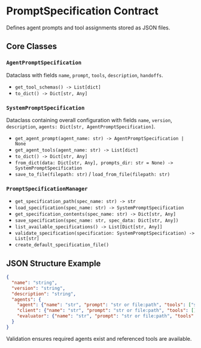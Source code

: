 # PromptSpecification Contract

Defines agent prompts and tool assignments stored as JSON files.

## Core Classes
### `AgentPromptSpecification`
Dataclass with fields `name`, `prompt`, `tools`, `description`, `handoffs`.
- `get_tool_schemas() -> List[dict]`
- `to_dict() -> Dict[str, Any]`

### `SystemPromptSpecification`
Dataclass containing overall configuration with fields `name`, `version`, `description`, `agents: Dict[str, AgentPromptSpecification]`.
- `get_agent_prompt(agent_name: str) -> AgentPromptSpecification | None`
- `get_agent_tools(agent_name: str) -> List[dict]`
- `to_dict() -> Dict[str, Any]`
- `from_dict(data: Dict[str, Any], prompts_dir: str = None) -> SystemPromptSpecification`
- `save_to_file(filepath: str)` / `load_from_file(filepath: str)`

### `PromptSpecificationManager`
- `get_specification_path(spec_name: str) -> str`
- `load_specification(spec_name: str) -> SystemPromptSpecification`
- `get_specification_contents(spec_name: str) -> Dict[str, Any]`
- `save_specification(spec_name: str, spec_data: Dict[str, Any])`
- `list_available_specifications() -> List[Dict[str, Any]]`
- `validate_specification(specification: SystemPromptSpecification) -> List[str]`
- `create_default_specification_file()`

## JSON Structure Example
```json
{
  "name": "string",
  "version": "string",
  "description": "string",
  "agents": {
    "agent": {"name": "str", "prompt": "str or file:path", "tools": ["str"], "description": "str", "handoffs": {"target_agent": "str"}},
    "client": {"name": "str", "prompt": "str or file:path", "tools": []},
    "evaluator": {"name": "str", "prompt": "str or file:path", "tools": []}
  }
}
```
Validation ensures required agents exist and referenced tools are available.
